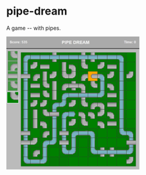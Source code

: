 # pipe-dream

A game -- with pipes.


<img src="public/assets/preview.png" width="350px" height="350px"/>
